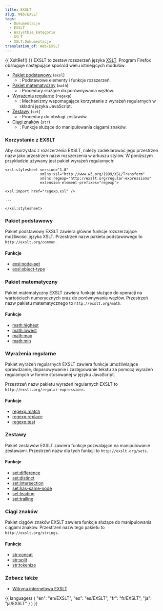 ```yaml
---
title: EXSLT
slug: Web/EXSLT
tags:
  - Dokumentacje
  - EXSLT
  - Wszystkie_kategorie
  - XSLT
  - XSLT:Dokumentacje
translation_of: Web/EXSLT
---
```

{{ XsltRef() }}
EXSLT to zestaw rozszerzeń języka [XSLT](pl/XSLT). Program Firefox obsługuje następujące spośród wielu istniejących modułów:

- [Pakiet podstawowy](#Pakiet_podstawowy) (`exsl`)
  - : Podstawowe elementy i funkcje rozszerzeń.
- [Pakiet matematyczny](#Pakiet_matematyczny) (`math`)
  - : Procedury służące do porównywania węzłów.
- [Wyrażenia regularne](#Wyra.C5.BCenia_regularne) (`regexp`)
  - : Mechanizmy wspomagające korzystanie z wyrażeń regularnych w składni języka JavaScript.
- [Zestawy](#Zestawy) (`set`)
  - : Procedury do obsługi zestawów.
- [Ciągi znaków](#Ci.C4.85gi_znak.C3.B3w) (`str`)
  - : Funkcje służące do manipulowania ciągami znaków.

### Korzystanie z EXSLT

Aby skorzystać z rozszerzenia EXSLT, należy zadeklarować jego przestrzeń nazw jako przestrzeń nazw rozszerzenia w arkuszu stylów. W poniższym przykładzie używany jest pakiet wyrażeń regularnych:

    <xsl:stylesheet version="1.0"
                    xmlns:xsl="http://www.w3.org/1999/XSL/Transform"
                    xmlns:regexp="http://exslt.org/regular-expressions"
                    extension-element-prefixes="regexp">

    <xsl:import href="regexp.xsl" />

    ...

    </xsl:stylesheet>

### Pakiet podstawowy

Pakiet podstawowy EXSLT zawiera główne funkcje rozszerzające możliwości języka XSLT. Przestrzeń nazw pakietu podstawowego to `http://exslt.org/common`.

#### Funkcje

- [exsl:node-set](pl/EXSLT/exsl/node-set)
- [exsl:object-type](pl/EXSLT/exsl/object-type)

### Pakiet matematyczny

Pakiet matematyczny EXSLT zawiera funkcje służące do operacji na wartościach numerycznych oraz do porównywania węzłów. Przestrzeń nazw pakietu matematycznego to `http://exslt.org/math`.

#### Funkcje

- [math:highest](pl/EXSLT/math/highest)
- [math:lowest](pl/EXSLT/math/lowest)
- [math:max](pl/EXSLT/math/max)
- [math:min](pl/EXSLT/math/min)

### Wyrażenia regularne

Pakiet wyrażeń regularnych EXSLT zawiera funkcje umożliwiające sprawdzanie, dopasowywanie i zastępowanie tekstu za pomocą wyrażeń regularnych w formie stosowanej w języku JavaScript.

Przestrzeń nazw pakietu wyrażeń regularnych EXSLT to `http://exslt.org/regular-expressions`.

#### Funkcje

- [regexp:match](pl/EXSLT/regexp/match)
- [regexp:replace](pl/EXSLT/regexp/replace)
- [regexp:test](pl/EXSLT/regexp/test)

### Zestawy

Pakiet zestawów EXSLT zawiera funkcje pozwalające na manipulowanie zestawami. Przestrzeń nazw dla tych funkcji to `http://exslt.org/sets`.

#### Funkcje

- [set:difference](pl/EXSLT/set/difference)
- [set:distinct](pl/EXSLT/set/distinct)
- [set:intersection](pl/EXSLT/set/intersection)
- [set:has-same-node](pl/EXSLT/set/has-same-node)
- [set:leading](pl/EXSLT/set/leading)
- [set:trailing](pl/EXSLT/set/trailing)

### Ciągi znaków

Pakiet ciągów znaków EXSLT zawiera funkcje służące do manipulowania ciągami znaków. Przestrzeń nazw tego pakietu to `http://exslt.org/strings`.

#### Funkcje

- [str:concat](pl/EXSLT/str/concat)
- [str:split](pl/EXSLT/str/split)
- [str:tokenize](pl/EXSLT/str/tokenize)

### Zobacz także

- [Witryna internetowa EXSLT](http://www.exslt.org/)

{{ languages( { "en": "en/EXSLT", "es": "es/EXSLT", "fr": "fr/EXSLT", "ja": "ja/EXSLT" } ) }}
